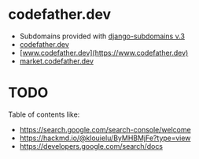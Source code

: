 # codefather.dev

- Subdomains provided with [django-subdomains v.3](https://github.com/codefather-labs/django-subdomains)
- [codefather.dev](https://codefather.dev)
- [www.codefather.dev](https://www.codefather.dev)
- [market.codefather.dev](https://market.codefather.dev)

# TODO
Table of contents like:
- https://search.google.com/search-console/welcome
- https://hackmd.io/@klouielu/ByMHBMjFe?type=view
- https://developers.google.com/search/docs